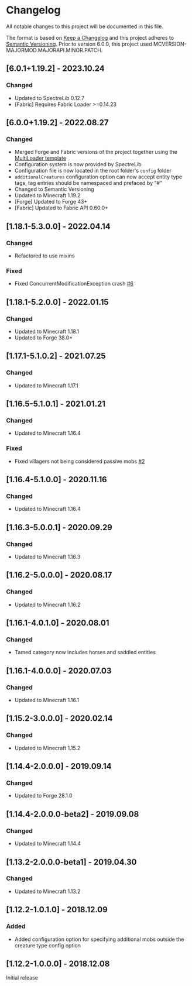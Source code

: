 # Changelog
All notable changes to this project will be documented in this file.

The format is based on [Keep a Changelog](http://keepachangelog.com/en/1.0.0/) and this project adheres to [Semantic Versioning](http://semver.org/spec/v2.0.0.html).
Prior to version 6.0.0, this project used MCVERSION-MAJORMOD.MAJORAPI.MINOR.PATCH.

## [6.0.1+1.19.2] - 2023.10.24
### Changed
- Updated to SpectreLib 0.12.7
- [Fabric] Requires Fabric Loader >=0.14.23

## [6.0.0+1.19.2] - 2022.08.27
### Changed
- Merged Forge and Fabric versions of the project together using the [MultiLoader template](https://github.com/jaredlll08/MultiLoader-Template)
- Configuration system is now provided by SpectreLib
- Configuration file is now located in the root folder's `config` folder
- `additionalCreatures` configuration option can now accept entity type tags, tag entries should be namespaced and
prefaced by "#"
- Changed to Semantic Versioning
- Updated to Minecraft 1.19.2
- [Forge] Updated to Forge 43+
- [Fabric] Updated to Fabric API 0.60.0+

## [1.18.1-5.3.0.0] - 2022.04.14
### Changed
- Refactored to use mixins
### Fixed
- Fixed ConcurrentModificationException crash [#6](https://github.com/TheIllusiveC4/BeaconsForAll/issues/6)

## [1.18.1-5.2.0.0] - 2022.01.15
### Changed
- Updated to Minecraft 1.18.1
- Updated to Forge 38.0+

## [1.17.1-5.1.0.2] - 2021.07.25
### Changed
- Updated to Minecraft 1.17.1

## [1.16.5-5.1.0.1] - 2021.01.21
### Changed
- Updated to Minecraft 1.16.4
### Fixed
- Fixed villagers not being considered passive mobs [#2](https://github.com/TheIllusiveC4/BeaconsForAll/issues/2)

## [1.16.4-5.1.0.0] - 2020.11.16
### Changed
- Updated to Minecraft 1.16.4

## [1.16.3-5.0.0.1] - 2020.09.29
### Changed
- Updated to Minecraft 1.16.3

## [1.16.2-5.0.0.0] - 2020.08.17
### Changed
- Updated to Minecraft 1.16.2

## [1.16.1-4.0.1.0] - 2020.08.01
### Changed
- Tamed category now includes horses and saddled entities

## [1.16.1-4.0.0.0] - 2020.07.03
### Changed
- Updated to Minecraft 1.16.1

## [1.15.2-3.0.0.0] - 2020.02.14
### Changed
- Updated to Minecraft 1.15.2

## [1.14.4-2.0.0.0] - 2019.09.14
### Changed
- Updated to Forge 28.1.0

## [1.14.4-2.0.0.0-beta2] - 2019.09.08
### Changed
- Updated to Minecraft 1.14.4

## [1.13.2-2.0.0.0-beta1] - 2019.04.30
### Changed
- Updated to Minecraft 1.13.2

## [1.12.2-1.0.1.0] - 2018.12.09
### Added
- Added configuration option for specifying additional mobs outside the creature type config option

## [1.12.2-1.0.0.0] - 2018.12.08
Initial release

